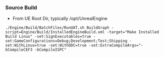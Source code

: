 ### Source Build

* From UE Root Dir, typically /opt/UnrealEngine

```
./Engine/Build/BatchFiles/RunUAT.sh BuildGraph -script=Engine/Build/InstalledEngineBuild.xml -target="Make Installed Build Linux" -set:SignExecutables=true -set:GameConfigurations=Debug;Development;Test;Shipping -set:WithLinux=true -set:WithDDC=true -set:ExtraCompileArgs="-bCompileCEF3 -bCompileISPC"
```
